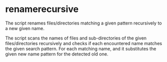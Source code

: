 renamerecursive
===============

The script renames files/directories matching a given pattern recursively to a new given name.

The script scans the names of files and sub-directories of the given files/directories recursively and checks if each encountered name matches the given search pattern. For each matching name, and it substitutes the given new name pattern for the detected old one.
